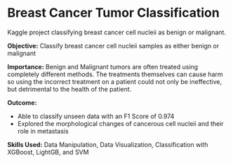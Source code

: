# Breast Cancer Tumor Classification
Kaggle project classifying breast cancer cell nucleii as benign or malignant.

**Objective:** Classify breast cancer cell nucleii samples as either benign or malignant

**Importance:** Benign and Malignant tumors are often treated using completely different methods. The treatments themselves can cause harm so using the incorrect treatment on a patient could not only be ineffective, but detrimental to the health of the patient.

**Outcome:**

- Able to classify unseen data with an F1 Score of 0.974
- Explored the morphological changes of cancerous cell nucleii and their role in metastasis

**Skills Used:** Data Manipulation, Data Visualization, Classification with XGBoost, LightGB, and SVM
